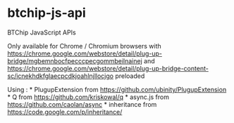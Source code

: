 btchip-js-api
=============

BTChip JavaScript APIs

Only available for Chrome / Chromium browsers with https://chrome.google.com/webstore/detail/plug-up-bridge/mgbemnbocfpecccpecgommbeilnainej and https://chrome.google.com/webstore/detail/plug-up-bridge-content-sc/icnekhdkfglaecpcdkjoahlnjllocjgo preloaded

Using :
	* PlugupExtension from https://github.com/ubinity/PlugupExtension
	* Q from https://github.com/kriskowal/q
	* async.js from https://github.com/caolan/async
	* inheritance from https://code.google.com/p/inheritance/

